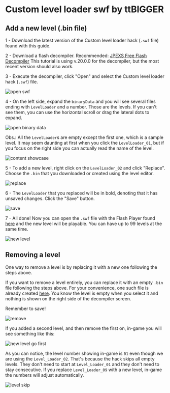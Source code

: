 # Custom level loader swf by ttBIGGER

## Add a new level (.bin file)

1 - Download the latest version of the Custom level loader hack (`.swf` file) found with this guide.

2 - Download a flash decompiler.
Recommended: [JPEXS Free Flash Decompiler](https://github.com/jindrapetrik/jpexs-decompiler)
This tutorial is using v.20.0.0 for the decompiler, but the most recent version should also work.

3 - Execute the decompiler, click "Open" and select the Custom level loader hack (`.swf`) file.

![open swf](resources/guide/01%20open%20swf.png)

4 - On the left side, expand the `binaryData` and you will see several files ending with `LevelLoader` and a number. Those are the levels. If you can't see them, you can use the horizontal scroll or drag the lateral dots to expand.

![open binary data](resources/guide/02%20open%20binary%20data.png)

Obs.: All the `LevelLoader`s are empty except the first one, which is a sample level. It may seem daunting at first when you click the `LevelLoader_01`, but if you focus on the right side you can actually read the name of the level.

![content showcase](resources/guide/03%20content%20showcase.png)

5 - To add a new level, right click on the `LevelLoader_02` and click "Replace". Choose the `.bin` that you downloaded or created using the level editor.

![replace](resources/guide/04%20replace%2002.png)

6 - The `LevelLoader` that you replaced will be in bold, denoting that it has unsaved changes. Click the "Save" button.

![save](resources/guide/05%20save.png)

7 - All done! Now you can open the `.swf` file with the Flash Player found [here](resources/) and the new level will be playable. You can have up to 99 levels at the same time.

![new level](resources/guide/06%20new%20level.png)

## Removing a level

One way to remove a level is by replacing it with a new one following the steps above.

If you want to remove a level entirely, you can replace it with an empty `.bin` file following the steps above. For your convenience, one such file is already created [here](resources/).
You know the level is empty when you select it and nothing is shown on the right side of the decompiler screen.

Remember to save!

![remove](resources/guide/07%20remove.png)

If you added a second level, and then remove the first on, in-game you will see something like this:

![new level go first](resources/guide/08%20new%20level%20go%20first.png)

As you can notice, the level number showing in-game is `01` even though we are using the `Level_Loader_02`. That's because the hack skips all empty levels. They don't need to start at `Level_Loader_01` and they don't need to stay consecutive. If you replace `Level_Loader_09` with a new level, in-game the numbers will adjust automatically.

![level skip](resources/guide/09%20level%20skip.png)